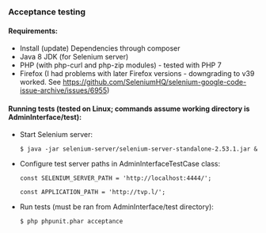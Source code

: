 ### Acceptance testing

#### Requirements:

- Install (update) Dependencies through composer
- Java 8 JDK (for Selenium server)
- PHP (with php-curl and php-zip modules) - tested with PHP 7
- Firefox (I had problems with later Firefox versions - downgrading to v39 worked. See https://github.com/SeleniumHQ/selenium-google-code-issue-archive/issues/6955)

#### Running tests (tested on Linux; commands assume working directory is AdminInterface/test):

- Start Selenium server:

   `$ java -jar selenium-server/selenium-server-standalone-2.53.1.jar &`
- Configure test server paths in AdminInterfaceTestCase class:

    `const SELENIUM_SERVER_PATH = 'http://localhost:4444/';`
    
    `const APPLICATION_PATH = 'http://tvp.l/';`
- Run tests (must be ran from AdminInterface/test directory):

   `$ php phpunit.phar acceptance`